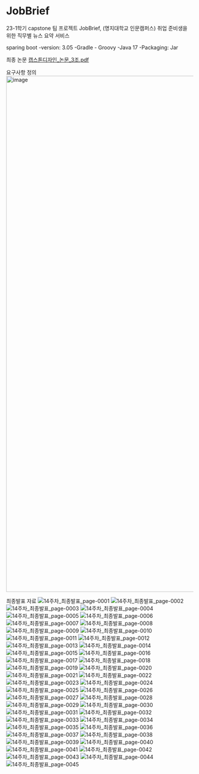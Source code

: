 # JobBrief
23-1학기 capstone 팀 프로젝트
JobBrief, (명지대학교 인문캠퍼스) 취업 준비생을 위한 직무별 뉴스 요약 서비스

sparing boot 
-version: 3.05
-Gradle - Groovy
-Java 17
-Packaging: Jar

최종 논문
[캡스톤디자인_논문_3조.pdf](https://github.com/MJU-capstone2023/JobBrief-Backend/files/13365113/_._3.pdf)

요구사항 정의
<img width="1390" alt="image" src="https://github.com/MJU-capstone2023/JobBrief-Backend/assets/126501685/7b16d3ce-ec67-49f0-a2aa-38aaec121312">

최종발표 자료
![14주차_최종발표_page-0001](https://github.com/MJU-capstone2023/JobBrief-Backend/assets/126501685/8f1b9ef3-41b0-44a7-9136-80d64c1a805e)
![14주차_최종발표_page-0002](https://github.com/MJU-capstone2023/JobBrief-Backend/assets/126501685/ef24ca56-6a23-4c95-8681-964a08c7893c)
![14주차_최종발표_page-0003](https://github.com/MJU-capstone2023/JobBrief-Backend/assets/126501685/b36679b9-f9bb-4c86-bbfe-87b8f618be87)
![14주차_최종발표_page-0004](https://github.com/MJU-capstone2023/JobBrief-Backend/assets/126501685/f7d56f46-766a-4fd4-9f9a-23fbb1ec1260)
![14주차_최종발표_page-0005](https://github.com/MJU-capstone2023/JobBrief-Backend/assets/126501685/202e0bb6-c525-4673-8be9-a6851be9bf07)
![14주차_최종발표_page-0006](https://github.com/MJU-capstone2023/JobBrief-Backend/assets/126501685/4edd299d-0811-421b-887c-fa790abf74ef)
![14주차_최종발표_page-0007](https://github.com/MJU-capstone2023/JobBrief-Backend/assets/126501685/3f4bdf60-3917-4cb8-bcb7-c7c3c06bad23)
![14주차_최종발표_page-0008](https://github.com/MJU-capstone2023/JobBrief-Backend/assets/126501685/2c24656d-95fc-4aea-bf74-5beafb0d45ce)
![14주차_최종발표_page-0009](https://github.com/MJU-capstone2023/JobBrief-Backend/assets/126501685/adffe54b-9bff-43a5-83a9-e2458c6f1ec8)
![14주차_최종발표_page-0010](https://github.com/MJU-capstone2023/JobBrief-Backend/assets/126501685/f4caec3e-9684-4d58-b7b6-4fe836425b82)
![14주차_최종발표_page-0011](https://github.com/MJU-capstone2023/JobBrief-Backend/assets/126501685/008603a6-40fe-482e-b967-4b50f068029e)
![14주차_최종발표_page-0012](https://github.com/MJU-capstone2023/JobBrief-Backend/assets/126501685/da2b742b-3e3e-4e56-b6f1-4025cbbb4d81)
![14주차_최종발표_page-0013](https://github.com/MJU-capstone2023/JobBrief-Backend/assets/126501685/8b9652ef-cefe-4959-966b-c6649f9ce6bb)
![14주차_최종발표_page-0014](https://github.com/MJU-capstone2023/JobBrief-Backend/assets/126501685/9ece19eb-1e8f-4418-b7ea-922fb6352ebe)
![14주차_최종발표_page-0015](https://github.com/MJU-capstone2023/JobBrief-Backend/assets/126501685/0063d157-4c99-416a-9db5-eaf5fdc6e7f7)
![14주차_최종발표_page-0016](https://github.com/MJU-capstone2023/JobBrief-Backend/assets/126501685/08362c74-a735-4182-8899-e726db5b772c)
![14주차_최종발표_page-0017](https://github.com/MJU-capstone2023/JobBrief-Backend/assets/126501685/b4eee55a-7c2c-4353-a980-282164a0f291)
![14주차_최종발표_page-0018](https://github.com/MJU-capstone2023/JobBrief-Backend/assets/126501685/1c52f40f-1f92-46a9-8a79-93d7bb525471)
![14주차_최종발표_page-0019](https://github.com/MJU-capstone2023/JobBrief-Backend/assets/126501685/a9e227e2-5dcb-4b79-91dc-cea55488ad96)
![14주차_최종발표_page-0020](https://github.com/MJU-capstone2023/JobBrief-Backend/assets/126501685/07bc7279-0701-4c14-98f7-91f03cbd9c69)
![14주차_최종발표_page-0021](https://github.com/MJU-capstone2023/JobBrief-Backend/assets/126501685/c0acf093-c1e6-4f4e-8270-0713b19ed707)
![14주차_최종발표_page-0022](https://github.com/MJU-capstone2023/JobBrief-Backend/assets/126501685/120e253b-6c0b-42be-a82f-49aa28120658)
![14주차_최종발표_page-0023](https://github.com/MJU-capstone2023/JobBrief-Backend/assets/126501685/d6a7845a-248b-4021-9672-33f4b86ddeae)
![14주차_최종발표_page-0024](https://github.com/MJU-capstone2023/JobBrief-Backend/assets/126501685/01b01e90-c313-4412-93b2-eef6b0f356ba)
![14주차_최종발표_page-0025](https://github.com/MJU-capstone2023/JobBrief-Backend/assets/126501685/4d410d38-9062-4355-a27d-19e89268e9a2)
![14주차_최종발표_page-0026](https://github.com/MJU-capstone2023/JobBrief-Backend/assets/126501685/3041d3d2-9b9c-425a-a9df-fdc300529966)
![14주차_최종발표_page-0027](https://github.com/MJU-capstone2023/JobBrief-Backend/assets/126501685/0feb702d-79ac-4bef-a5a2-4ac658aea5ed)
![14주차_최종발표_page-0028](https://github.com/MJU-capstone2023/JobBrief-Backend/assets/126501685/bf70ec3c-4bcf-43cf-b3d8-0838c58bb3d3)
![14주차_최종발표_page-0029](https://github.com/MJU-capstone2023/JobBrief-Backend/assets/126501685/17dc0b05-0a9d-4554-bd96-56d1bf3c656e)
![14주차_최종발표_page-0030](https://github.com/MJU-capstone2023/JobBrief-Backend/assets/126501685/17841f3e-5014-4684-843a-b5b59a7180fe)
![14주차_최종발표_page-0031](https://github.com/MJU-capstone2023/JobBrief-Backend/assets/126501685/9cc44d00-9419-4142-a437-381362045b24)
![14주차_최종발표_page-0032](https://github.com/MJU-capstone2023/JobBrief-Backend/assets/126501685/096bafcc-adaa-400f-a9b4-3a598a5a7c1b)
![14주차_최종발표_page-0033](https://github.com/MJU-capstone2023/JobBrief-Backend/assets/126501685/17e3ddb1-d606-454c-98bb-4f38e1847c19)
![14주차_최종발표_page-0034](https://github.com/MJU-capstone2023/JobBrief-Backend/assets/126501685/26db324b-83c0-49bb-8728-53b3485a7e6f)
![14주차_최종발표_page-0035](https://github.com/MJU-capstone2023/JobBrief-Backend/assets/126501685/eb578ef4-cf35-4841-9836-90fb81c20b96)
![14주차_최종발표_page-0036](https://github.com/MJU-capstone2023/JobBrief-Backend/assets/126501685/b2a1388d-c403-4f33-ae4e-c9f9861c460f)
![14주차_최종발표_page-0037](https://github.com/MJU-capstone2023/JobBrief-Backend/assets/126501685/25e7eafa-d0e2-445f-ab05-b71fe5d61c14)
![14주차_최종발표_page-0038](https://github.com/MJU-capstone2023/JobBrief-Backend/assets/126501685/eff42836-fb9d-423b-8538-0057b0056993)
![14주차_최종발표_page-0039](https://github.com/MJU-capstone2023/JobBrief-Backend/assets/126501685/161587af-78e0-4414-821d-1cfc6925f3fb)
![14주차_최종발표_page-0040](https://github.com/MJU-capstone2023/JobBrief-Backend/assets/126501685/ed620cb5-0921-44f4-9086-6ee0b4932d3d)
![14주차_최종발표_page-0041](https://github.com/MJU-capstone2023/JobBrief-Backend/assets/126501685/fd8640a4-7a32-4ae6-9667-48b44aacaaa7)
![14주차_최종발표_page-0042](https://github.com/MJU-capstone2023/JobBrief-Backend/assets/126501685/94fca577-acc9-4fd3-980a-4bc8bc8b54f1)
![14주차_최종발표_page-0043](https://github.com/MJU-capstone2023/JobBrief-Backend/assets/126501685/8c6035a6-49fa-4255-9fe2-e97680dabdf6)
![14주차_최종발표_page-0044](https://github.com/MJU-capstone2023/JobBrief-Backend/assets/126501685/56785f07-1639-4e38-aabb-3b43df8eaea4)
![14주차_최종발표_page-0045](https://github.com/MJU-capstone2023/JobBrief-Backend/assets/126501685/a8aa8367-0449-4030-a8ba-91603c39b418)

